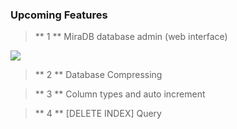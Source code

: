 ### Upcoming Features

>   ** 1 **  MiraDB database admin (web interface)

   ![](https://image.ibb.co/kkjy2z/ma.png)
   
>  ** 2 **  Database Compressing

>  ** 3 **  Column types and auto increment

>  ** 4 **  [DELETE INDEX] Query